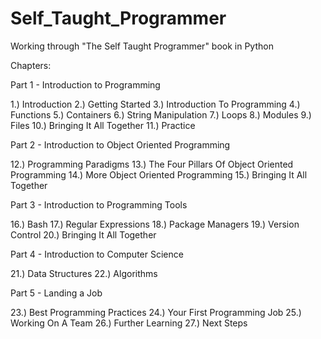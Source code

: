 # Self_Taught_Programmer
Working through "The Self Taught Programmer" book in Python


Chapters:

Part 1 - Introduction to Programming

1.) Introduction
2.) Getting Started
3.) Introduction To Programming
4.) Functions
5.) Containers
6.) String Manipulation
7.) Loops
8.) Modules
9.) Files
10.) Bringing It All Together
11.) Practice

Part 2 - Introduction to Object Oriented Programming

12.) Programming Paradigms
13.) The Four Pillars Of Object Oriented Programming
14.) More Object Oriented Programming
15.) Bringing It All Together

Part 3 - Introduction to Programming Tools

16.) Bash
17.) Regular Expressions
18.) Package Managers
19.) Version Control
20.) Bringing It All Together

Part 4 - Introduction to Computer Science

21.) Data Structures
22.) Algorithms

Part 5 - Landing a Job

23.) Best Programming Practices
24.) Your First Programming Job
25.) Working On A Team
26.) Further Learning
27.) Next Steps
